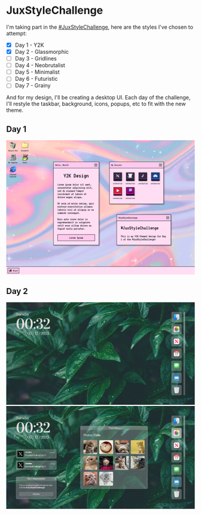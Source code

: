 # JuxStyleChallenge

I'm taking part in the [#JuxStyleChallenge](https://twitter.com/hashtag/JuxStyleChallenge), here are the styles I've chosen to attempt:

- [x] Day 1 - Y2K 
- [x] Day 2 - Glassmorphic
- [ ] Day 3 - Gridlines
- [ ] Day 4 - Neobrutalist
- [ ] Day 5 - Minimalist
- [ ] Day 6 - Futuristic
- [ ] Day 7 - Grainy

And for my design, I'll be creating a desktop UI. Each day of the challenge, I'll restyle the taskbar, background, icons, popups, etc to fit with the new theme.

## Day 1
![If you're seeing this, something's gone wrong \:/](./assets/DAY-1.png)

## Day 2
![If you're seeing this, something's gone wrong \:/](./assets/DAY-2-A.png)
![If you're seeing this, something's gone wrong \:/](./assets/DAY-2-B.png)